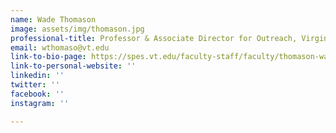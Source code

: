 ```yaml
---
name: Wade Thomason
image: assets/img/thomason.jpg
professional-title: Professor & Associate Director for Outreach, Virginia Tech
email: wthomaso@vt.edu
link-to-bio-page: https://spes.vt.edu/faculty-staff/faculty/thomason-wade.html
link-to-personal-website: ''
linkedin: ''
twitter: ''
facebook: ''
instagram: ''

---
```


